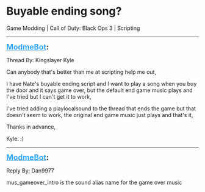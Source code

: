 # Buyable ending song?
Game Modding | Call of Duty: Black Ops 3 | Scripting

---
<strong style="font-size: 1.4em;"><span style="text-decoration: underline;text-decoration-color: #34a7f9;"><span style="color:#34a7f9;">ModmeBot</span></span>:</strong>

<p>Thread By: Kingslayer Kyle<br /><p style="text-align:left;">Can anybody that&#39;s better than me at scripting help me out,</p><p style="text-align:left;"></p><p style="text-align:left;">I have Nate&#39;s buyable ending script and I want to play a song when you buy the door and it says game over, but the default end game music plays and I&#39;ve tried but I can&#39;t get it to work,</p><p style="text-align:left;"></p><p style="text-align:left;">I&#39;ve tried adding a playlocalsound to the thread that ends the game but that doesn&#39;t seem to work, the original end game music just plays and that&#39;s it,</p><p style="text-align:left;"></p><p style="text-align:left;">Thanks in advance,</p><p style="text-align:left;"></p><p style="text-align:left;">Kyle. :)</p></p>

---
<strong style="font-size: 1.4em;"><span style="text-decoration: underline;text-decoration-color: #34a7f9;"><span style="color:#34a7f9;">ModmeBot</span></span>:</strong>

<p>Reply By: Dan9977<br /><p style="text-align:left;">mus_gameover_intro is the sound alias name for the game over music</p></p>
